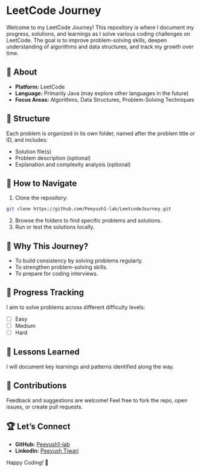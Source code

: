 # LeetCode Journey

Welcome to my LeetCode Journey! This repository is where I document my progress, solutions, and learnings as I solve various coding challenges on LeetCode. The goal is to improve problem-solving skills, deepen understanding of algorithms and data structures, and track my growth over time.

## 📌 About
- **Platform:** LeetCode
- **Language:** Primarily Java (may explore other languages in the future)
- **Focus Areas:** Algorithms, Data Structures, Problem-Solving Techniques

## 📁 Structure
Each problem is organized in its own folder, named after the problem title or ID, and includes:
- Solution file(s)
- Problem description (optional)
- Explanation and complexity analysis (optional)

## 🚀 How to Navigate
1. Clone the repository:
```bash
git clone https://github.com/Peeyush1-lab/LeetcodeJourney.git
```
2. Browse the folders to find specific problems and solutions.
3. Run or test the solutions locally.

## 🌱 Why This Journey?
- To build consistency by solving problems regularly.
- To strengthen problem-solving skills.
- To prepare for coding interviews.

## 📌 Progress Tracking
I aim to solve problems across different difficulty levels:
- [ ] Easy
- [ ] Medium
- [ ] Hard

## 📖 Lessons Learned
I will document key learnings and patterns identified along the way.

## 🤝 Contributions
Feedback and suggestions are welcome! Feel free to fork the repo, open issues, or create pull requests.

## 🏆 Let’s Connect
- **GitHub:** [Peeyush1-lab](https://github.com/your-username)
- **LinkedIn:** [Peeyush Tiwari](https://www.linkedin.com/in/peeyush-tiwari-105b22323/)

Happy Coding! 🚀

